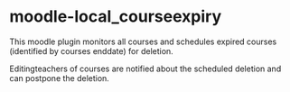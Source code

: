 # moodle-local_courseexpiry

This moodle plugin monitors all courses and schedules expired courses
(identified by courses enddate) for deletion.

Editingteachers of courses are notified about the scheduled deletion
and can postpone the deletion.

